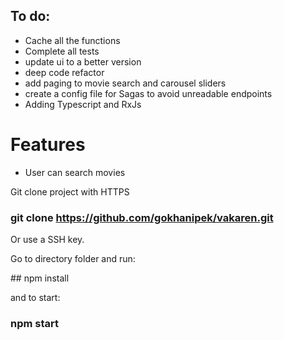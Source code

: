 ## To do: 
- Cache all the functions 
- Complete all tests
- update ui to a better version
- deep code refactor
- add paging to movie search and carousel sliders
- create a config file for Sagas to avoid unreadable endpoints 
- Adding Typescript and RxJs

# Features
- User can search movies

Git clone project with HTTPS 

### git clone https://github.com/gokhanipek/vakaren.git

Or use a SSH key. 

Go to directory folder and run:

## npm install 

and to start: 

### npm start


